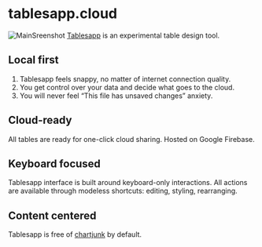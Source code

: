 # tablesapp.cloud
![MainSreenshot](dist_webapp/img/activeCellShadow.png)
[Tablesapp](tables-c30c4.firebaseapp.com)  is an experimental table design tool. 

## Local first

1. Tablesapp feels snappy, no matter of internet connection quality.
1. You get control over your data and decide what goes to the cloud.
1. You will never feel “This file has unsaved changes” anxiety.

## Cloud-ready
All tables are ready for one-click cloud sharing. Hosted on Google Firebase.

## Keyboard focused
Tablesapp interface is built around keyboard-only interactions. All actions are available through modeless shortcuts: editing, styling, rearranging. 
 
## Content centered
Tablesapp is free of [chartjunk](https://www.edwardtufte.com/bboard/q-and-a-fetch-msg?msg_id=00040Z) by default.
